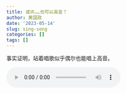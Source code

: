 ```yaml
---
title: 或许……也可以高音？
author: 黄国政
date: '2023-05-14'
slug: sing-song
categories: []
tags: []
---
```


<!--more-->

事实证明，站着唱歌似乎偶尔也能唱上高音。

<audio controls>
    <source src="https://guozheng.rbind.io/audio/2023/05/我是真的爱上你.mp3" type="audio/mpeg">
</audio>